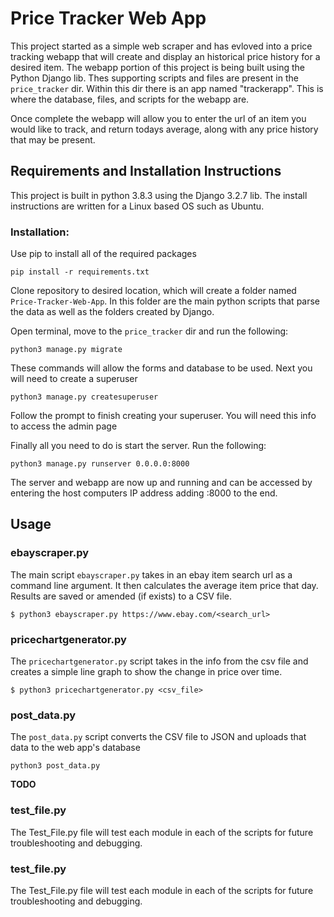 # Price Tracker Web App

This project started as a simple web scraper and has evloved into a price tracking webapp that will create and display an historical price history for a desired item. The webapp portion of this project is being built using the Python Django lib. Thes supporting scripts and files are present in the `price_tracker` dir. Within this dir there is an app named "trackerapp". This is where the database, files, and scripts for the webapp are.  

Once complete the webapp will allow you to enter the url of an item you would like to track, and return todays average, along with any price history that may be present. 

## Requirements and Installation Instructions

This project is built in python 3.8.3 using the Django 3.2.7 lib. The install instructions are written for a Linux based OS such as Ubuntu. 

### Installation: 

Use pip to install all of the required packages
```
pip install -r requirements.txt
```

Clone repository to desired location, which will create a folder named `Price-Tracker-Web-App`. In this folder are the main python scripts that parse the data as well as the folders created by Django.

Open terminal, move to the `price_tracker` dir and run the following:

```
python3 manage.py migrate
```

These commands will allow the forms and database to be used. Next you will need to create a superuser

```
python3 manage.py createsuperuser
```
Follow the prompt to finish creating your superuser. You will need this info to access the admin page 

Finally all you need to do is start the server. Run the following:
```
python3 manage.py runserver 0.0.0.0:8000
```

The server and webapp are now up and running and can be accessed by entering the host computers IP address adding :8000 to the end. 



## Usage

### ebayscraper.py

The main script `ebayscraper.py` takes in an ebay item search url as a command line argument. It then calculates the average item price that day.  Results are saved or amended (if exists) to a CSV file.

```
$ python3 ebayscraper.py https://www.ebay.com/<search_url>
```

### pricechartgenerator.py

The `pricechartgenerator.py` script takes in the info from the csv file and creates a simple line graph to show the change in price over time.

```
$ python3 pricechartgenerator.py <csv_file>
```

### post_data.py

The `post_data.py` script converts the CSV file to JSON and uploads that data to the web app's database
```
python3 post_data.py
```

**TODO**

### test_file.py

The Test_File.py file will test each module in each of the scripts for future troubleshooting and debugging.
### test_file.py

The Test_File.py file will test each module in each of the scripts for future troubleshooting and debugging.
